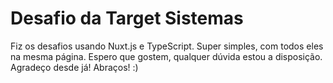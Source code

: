 # Desafio da Target Sistemas

Fiz os desafios usando Nuxt.js e TypeScript. Super simples, com todos eles na mesma página. Espero que gostem, qualquer dúvida estou a disposição. Agradeço desde já! Abraços! :)
